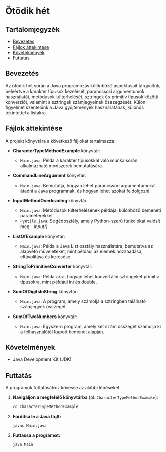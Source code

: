# Ötödik hét

## Tartalomjegyzék
- [Bevezetés](#bevezetés)
- [Fájlok áttekintése](#fájlok-áttekintése)
- [Követelmények](#követelmények)
- [Futtatás](#futtatás)

## Bevezetés
Az ötödik hét során a Java programozás különböző aspektusait tárgyaltuk, beleértve a karakter típusok kezelését, parancssori argumentumok használatát, metódusok túlterhelését, sztringek és primitív típusok közötti konverziót, valamint a sztringek számjegyeinek összegzését. Külön figyelmet szentelünk a Java gyűjtemények használatának, különös tekintettel a listákra.

## Fájlok áttekintése
A projekt könyvtára a következő fájlokat tartalmazza:

- **CharacterTypeMethodExample** könyvtár:
  - `Main.java`: Példa a karakter típusokkal való munka során alkalmazható módszerek bemutatására.

- **CommandLineArgument** könyvtár:
  - `Main.java`: Bemutatja, hogyan lehet parancssori argumentumokat átadni a Java programnak, és hogyan lehet azokat feldolgozni.

- **InputMethodOverloading** könyvtár:
  - `Main.java`: Metódusok túlterhelésének példája, különböző bemeneti paraméterekkel.
  - `PyUtils.java`: Segédosztály, amely Python-szerű funkciókat valósít meg - *input()*.

- **ListOfExample** könyvtár:
  - `Main.java`: Példa a Java List osztály használatára, bemutatva az alapvető műveleteket, mint például az elemek hozzáadása, eltávolítása és keresése.

- **StringToPrimitiveConverter** könyvtár:
  - `Main.java`: Példa arra, hogyan lehet konvertálni sztringeket primitív típusokra, mint például int és double.

- **SumOfDigitsInString** könyvtár:
  - `Main.java`: A program, amely számolja a sztringben található számjegyek összegét.

- **SumOfTwoNumbers** könyvtár:
  - `Main.java`: Egyszerű program, amely két szám összegét számolja ki a felhasználótól kapott bemenet alapján.

## Követelmények
- Java Development Kit (JDK)

## Futtatás
A programok futtatásához kövesse az alábbi lépéseket:

1. **Navigáljon a megfelelő könyvtárba** (pl. `CharacterTypeMethodExample`):
   ```bash
   cd CharacterTypeMethodExample
   ```
2. **Fordítsa le a Java fájlt:**
    ```bash
    javac Main.java
    ```
3. **Futtassa a programot:**
    ```bsh
    java Main
    ```
